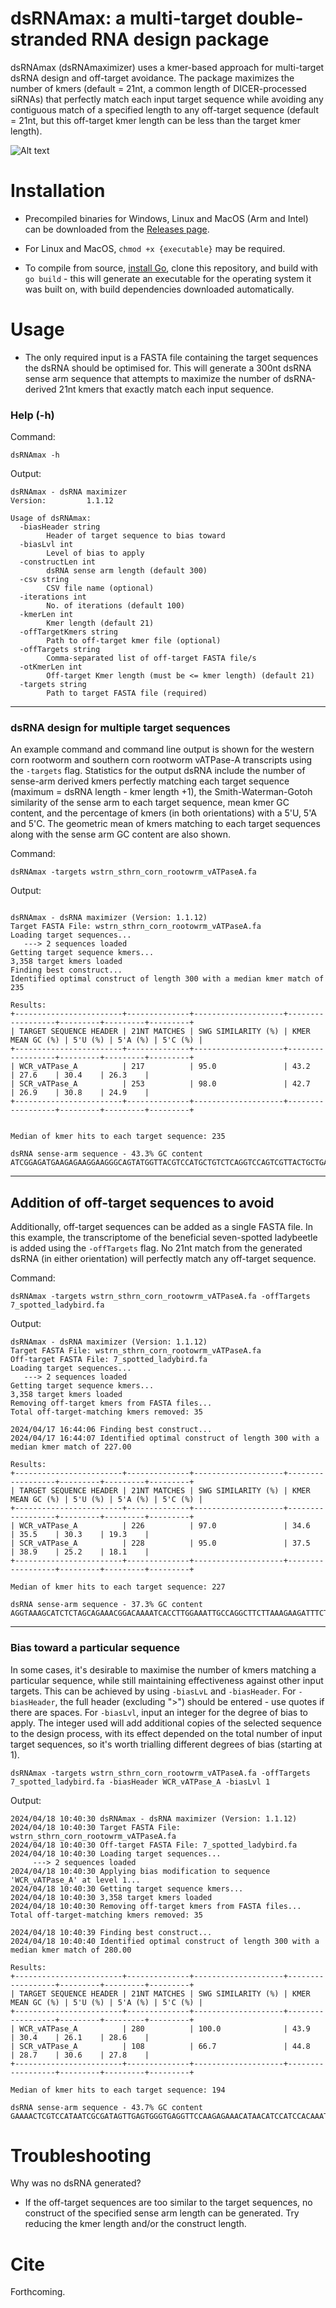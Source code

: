 # dsRNAmax: a multi-target double-stranded RNA design package 

dsRNAmax (dsRNAmaximizer) uses a kmer-based approach for multi-target dsRNA design and off-target avoidance. The package maximizes the number of kmers (default = 21nt, a common length of DICER-processed siRNAs) that perfectly match each input target sequence while avoiding any contiguous match of a specified length to any off-target sequence (default = 21nt, but this off-target kmer length can be less than the target kmer length).
    

![Alt text](./bioinf_github.jpg "dsRNA design")


# Installation

- Precompiled binaries for Windows, Linux and MacOS (Arm and Intel) can be downloaded from the [Releases page](https://github.com/sfletc/dsRNAmax/releases). 

- For Linux and MacOS, ```chmod +x {executable}``` may be required.  

- To compile from source, [install Go](https://go.dev/doc/install), clone this repository, and build with ```go build``` - this will generate an executable for the operating system it was built on, with build dependencies downloaded automatically.      


# Usage

- The only required input is a FASTA file containing the target sequences the dsRNA should be optimised for. This will generate a 300nt dsRNA sense arm sequence that attempts to maximize the number of dsRNA-derived 21nt kmers that exactly match each input sequence.

### Help (-h) 

Command:
```
dsRNAmax -h
```
Output:
```
dsRNAmax - dsRNA maximizer
Version:         1.1.12

Usage of dsRNAmax:
  -biasHeader string
    	Header of target sequence to bias toward
  -biasLvl int
    	Level of bias to apply
  -constructLen int
    	dsRNA sense arm length (default 300)
  -csv string
    	CSV file name (optional)
  -iterations int
    	No. of iterations (default 100)
  -kmerLen int
    	Kmer length (default 21)
  -offTargetKmers string
    	Path to off-target kmer file (optional)
  -offTargets string
    	Comma-separated list of off-target FASTA file/s
  -otKmerLen int
    	Off-target Kmer length (must be <= kmer length) (default 21)
  -targets string
    	Path to target FASTA file (required)

```
-----

### dsRNA design for multiple target sequences

An example command and command line output is shown for the western corn rootworm and southern corn rootworm vATPase-A transcripts using the ```-targets``` flag.  Statistics for the output dsRNA include the number of sense-arm derived kmers perfectly matching each target sequence (maximum = dsRNA length - kmer length +1), the Smith-Waterman-Gotoh similarity of the sense arm to each target sequence, mean kmer GC content, and the percentage of kmers (in both orientations) with a 5'U, 5'A and 5'C.  The geometric mean of kmers matching to each target sequences along with the sense arm GC content are also shown.  

Command:
```
dsRNAmax -targets wstrn_sthrn_corn_rootowrm_vATPaseA.fa 

```
Output:
```

dsRNAmax - dsRNA maximizer (Version: 1.1.12)
Target FASTA File: wstrn_sthrn_corn_rootowrm_vATPaseA.fa
Loading target sequences...
   ---> 2 sequences loaded
Getting target sequence kmers...
3,358 target kmers loaded
Finding best construct...
Identified optimal construct of length 300 with a median kmer match of 235

Results:
+------------------------+--------------+--------------------+------------------+---------+---------+---------+
| TARGET SEQUENCE HEADER | 21NT MATCHES | SWG SIMILARITY (%) | KMER MEAN GC (%) | 5'U (%) | 5'A (%) | 5'C (%) |
+------------------------+--------------+--------------------+------------------+---------+---------+---------+
| WCR_vATPase_A          | 217          | 95.0               | 43.2             | 27.6    | 30.4    | 26.3    |
| SCR_vATPase_A          | 253          | 98.0               | 42.7             | 26.9    | 30.8    | 24.9    |
+------------------------+--------------+--------------------+------------------+---------+---------+---------+


Median of kmer hits to each target sequence: 235

dsRNA sense-arm sequence - 43.3% GC content
ATCGGAGATGAAGAGAAGGAAGGGCAGTATGGTTACGTCCATGCTGTCTCAGGTCCAGTCGTTACTGCTGAGAAAATGTCTGGTTCTGCTATGTACGAACTGGTACGTGTCGGATACTATGAGCTGGTAGGAGAAATCATTAGATTGGAAGGTGACATGGCTACTATTCAGGTATATGAAGAAACTTCTGGTGTAACCGTTGGTGATCCAGTATTAAGAACTGGTAAACCACTTTCAGTAGAACTTGGACCTGGTATTATGGGTTCCATTTTTGATGGTATCCAACGTCCATTGAAAGAC

```
-----

## Addition of off-target sequences to avoid

Additionally, off-target sequences can be added as a single FASTA file.  In this example, the transcriptome of the beneficial seven-spotted ladybeetle is added using the ```-offTargets``` flag.  No 21nt match from the generated dsRNA (in either orientation) will perfectly match any off-target sequence.

Command:
```
dsRNAmax -targets wstrn_sthrn_corn_rootowrm_vATPaseA.fa -offTargets 7_spotted_ladybird.fa 
```
Output:
```
dsRNAmax - dsRNA maximizer (Version: 1.1.12)
Target FASTA File: wstrn_sthrn_corn_rootowrm_vATPaseA.fa
Off-target FASTA File: 7_spotted_ladybird.fa
Loading target sequences...
   ---> 2 sequences loaded
Getting target sequence kmers...
3,358 target kmers loaded
Removing off-target kmers from FASTA files...
Total off-target-matching kmers removed: 35

2024/04/17 16:44:06 Finding best construct...
2024/04/17 16:44:07 Identified optimal construct of length 300 with a median kmer match of 227.00

Results:
+------------------------+--------------+--------------------+------------------+---------+---------+---------+
| TARGET SEQUENCE HEADER | 21NT MATCHES | SWG SIMILARITY (%) | KMER MEAN GC (%) | 5'U (%) | 5'A (%) | 5'C (%) |
+------------------------+--------------+--------------------+------------------+---------+---------+---------+
| WCR_vATPase_A          | 226          | 97.0               | 34.6             | 35.5    | 30.3    | 19.3    |
| SCR_vATPase_A          | 228          | 95.0               | 37.5             | 38.9    | 25.2    | 18.1    |
+------------------------+--------------+--------------------+------------------+---------+---------+---------+

Median of kmer hits to each target sequence: 227

dsRNA sense-arm sequence - 37.3% GC content
AGGTAAAGCATCTCTAGCAGAAACGGACAAAATCACCTTGGAAATTGCCAGGCTTCTTAAAGAAGATTTCTTGCAACAAAACTCATACTCTTCTTATGACAGATTCTGTCCATTCTATAAAACTGTCGGTATGTTGAGAAACATGATCGGTTTGTACGATATGGCGAGACACGCCGTAGAATCAACCGCACAATCAGAAAATAAGATCACTTGGAACGTAATAAGAGATTCAATGAGTGGAATTTTATATCAACTTAGCAGTATGAAATTTAAGGATCCCGTAAAAGATGGTGAAGCTAA

```
----

### Bias toward a particular sequence

In some cases, it's desirable to maximise the number of kmers matching a particular sequence, while still maintaining effectiveness against other input targets.  This can be achieved by using ```-biasLvL``` and ```-biasHeader```.  For ```-biasHeader```, the full header (excluding ">") should be entered - use quotes if there are spaces.  For ```-biasLvl```, input an integer for the degree of bias to apply.  The integer used will add additional copies of the selected sequence to the design process, with its effect depended on the total number of input target sequences, so it's worth trialling different degrees of bias (starting at 1).  

```
dsRNAmax -targets wstrn_sthrn_corn_rootowrm_vATPaseA.fa -offTargets 7_spotted_ladybird.fa -biasHeader WCR_vATPase_A -biasLvl 1
```

Output:

```
2024/04/18 10:40:30 dsRNAmax - dsRNA maximizer (Version: 1.1.12)
2024/04/18 10:40:30 Target FASTA File: wstrn_sthrn_corn_rootowrm_vATPaseA.fa
2024/04/18 10:40:30 Off-target FASTA File: 7_spotted_ladybird.fa
2024/04/18 10:40:30 Loading target sequences...
     ---> 2 sequences loaded
2024/04/18 10:40:30 Applying bias modification to sequence 'WCR_vATPase_A' at level 1...
2024/04/18 10:40:30 Getting target sequence kmers...
2024/04/18 10:40:30 3,358 target kmers loaded
2024/04/18 10:40:30 Removing off-target kmers from FASTA files...
Total off-target-matching kmers removed: 35

2024/04/18 10:40:39 Finding best construct...
2024/04/18 10:40:40 Identified optimal construct of length 300 with a median kmer match of 280.00

Results:
+------------------------+--------------+--------------------+------------------+---------+---------+---------+
| TARGET SEQUENCE HEADER | 21NT MATCHES | SWG SIMILARITY (%) | KMER MEAN GC (%) | 5'U (%) | 5'A (%) | 5'C (%) |
+------------------------+--------------+--------------------+------------------+---------+---------+---------+
| WCR_vATPase_A          | 280          | 100.0              | 43.9             | 30.4    | 26.1    | 28.6    |
| SCR_vATPase_A          | 108          | 66.7               | 44.8             | 28.7    | 30.6    | 27.8    |
+------------------------+--------------+--------------------+------------------+---------+---------+---------+

Median of kmer hits to each target sequence: 194

dsRNA sense-arm sequence - 43.7% GC content
GAAAACTCGTCCATAATCGCGATAGTTGAGTGGGTGAGGTTCCAAGAGAAACATAACATCCATCCACAAATATGTCGAAAGTAAGGATCGGAGATGAAGAGAAGGAAGGGCAGTATGGTTATGTCCATGCTGTCTCAGGTCCAGTCGTTACTGCTGAGAAAATGTCTGGTTCTGCTATGTACGAACTGGTACGTGTCGGATACTATGAGCTGGTAGGAGAAATCATTAGATTGGAAGGTGACATGGCTACTATTCAGGTATACGAAGAAACATCAGGTGTAACTGTTGGTGATCCAGTAT
```

# Troubleshooting

Why was no dsRNA generated?
- If the off-target sequences are too similar to the target sequences, no construct of the specified sense arm length can be generated.  Try reducing the kmer length and/or the construct length.  


# Cite

Forthcoming.  
